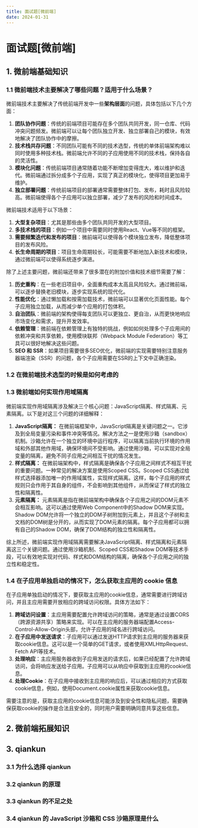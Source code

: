 ```yaml
---
title: 面试题[微前端]
date: 2024-01-31
---
```


# 面试题[微前端]



## 1. 微前端基础知识

### 1.1 微前端技术主要解决了哪些问题？适用于什么场景？

微前端技术主要解决了传统前端开发中一些**架构层面**的问题，具体包括以下几个方面：

1. **团队协作问题**：传统的前端项目可能存在多个团队共同开发，同一仓库、代码冲突问题频发。微前端可以让每个团队独立开发、独立部署自己的模块，有效地解决了团队协作中的摩擦。
2. **技术栈共存问题**：不同团队可能有不同的技术选型，传统的单体前端架构难以同时使用多种技术栈。微前端允许不同的子应用使用不同的技术栈，保持各自的灵活性。
3. **模块化问题**：传统前端项目通常随着功能不断增加变得庞大，难以维护和迭代。微前端通过拆分成多个子应用，实现了真正的模块化，使得项目更加易于维护。
4. **独立部署问题**：传统前端项目的部署通常需要整体打包、发布，耗时且风险较高。微前端使得各个子应用可以独立部署，减少了发布的风险和时间成本。

微前端技术适用于以下场景：

1. **大型复杂项目**：尤其是那些由多个团队共同开发的大型项目。
2. **多技术栈的项目**：例如一个项目中需要同时使用React、Vue等不同的框架。
3. **需要频繁迭代和发布的项目**：微前端可以使得各个模块独立发布，降低整体项目的发布风险。
4. **长生命周期的项目**：项目生命周期较长，可能需要不断地加入新技术和模块，通过微前端可以使得系统逐步演进。

除了上述主要问题，微前端还带来了很多潜在的附加价值和技术细节需要了解：

1. **历史重构**：在一些老旧项目中，全面重构成本太高且风险较大。通过微前端，可以逐步替换老旧模块，逐步实现系统的现代化。
2. **性能优化**：通过懒加载和按需加载技术，微前端可以显著优化页面性能。每个子应用独立加载，从而减少单个应用的打包体积。
3. **自治团队**：微前端的架构使得每支团队可以更独立、更自治，从而更快地响应市场变化和需求，提升开发效率。
4. **依赖管理**：微前端在依赖管理上有独特的挑战，例如如何处理多个子应用间的依赖冲突和共享依赖，使用模块联邦（Webpack Module Federation）等工具可以很好地解决这些问题。
5. **SEO 和 SSR**：如果项目需要很多SEO优化，微前端的实现需要特别注意服务器端渲染（SSR）的问题，各个子应用需要在SSR的上下文中正确渲染。



### 1.2 在微前端技术选型的时候是如何考虑的





### 1.3 微前端如何实现作用域隔离

微前端实现作用域隔离涉及解决三个核心问题：JavaScript隔离、样式隔离、元素隔离。以下是对这三个问题的详细解释：

1. **JavaScript隔离：** 在微前端框架中，JavaScript隔离是关键问题之一。它涉及到全局变量污染和事件冲突等情况。解决方法之一是使用沙箱（sandbox）机制。沙箱允许在一个独立的环境中运行程序，可以隔离当前执行环境的作用域和外部其他作用域，确保环境间不受影响。通过使用沙箱，可以实现对全局变量的隔离，避免不同子应用之间相互干扰的情况发生。
2. **样式隔离：** 在微前端架构中，样式隔离是确保各个子应用之间样式不相互干扰的重要问题。一种常见的解决方案是使用Scoped CSS。Scoped CSS通过给样式选择器添加唯一的作用域属性，实现样式隔离。这样，每个子应用的样式规则只会作用于其自身的组件，不会影响到其他组件，从而保证了样式的独立性和隔离性。
3. **元素隔离：** 元素隔离是指在微前端架构中确保各个子应用之间的DOM元素不会相互影响。这可以通过使用Web Component中的Shadow DOM来实现。Shadow DOM允许将一个独立的DOM子树附加到元素上，并且这个子树和主文档的DOM树是分开的，从而实现了DOM元素的隔离。每个子应用都可以拥有自己的Shadow DOM，确保了DOM结构的独立性和隔离性。

综上所述，微前端实现作用域隔离需要解决JavaScript隔离、样式隔离和元素隔离这三个关键问题。通过使用沙箱机制、Scoped CSS和Shadow DOM等技术手段，可以有效地实现对代码、样式和DOM结构的隔离，确保各个子应用之间的独立性和稳定性。



### 1.4  在子应用单独启动的情况下，怎么获取主应用的 cookie 信息

在子应用单独启动的情况下，要获取主应用的cookie信息，通常需要进行跨域访问，并且主应用需要开放相应的跨域访问权限。具体方法如下：

1. **跨域访问设置**：主应用需要配置允许跨域访问的策略，通常是通过设置CORS（跨源资源共享）策略来实现。可以在主应用的服务器端配置Access-Control-Allow-Origin头部，允许子应用的域名进行跨域访问。
2. **在子应用中发送请求**：子应用可以通过发送HTTP请求到主应用的服务器来获取cookie信息。这可以是一个简单的GET请求，或者使用XMLHttpRequest、Fetch API等技术。
3. **处理响应**：主应用服务器收到子应用发送的请求后，如果已经配置了允许跨域访问，会将响应发送给子应用。子应用可以从响应中获取到主应用的cookie信息。
4. **处理Cookie**：在子应用中接收到主应用的响应后，可以通过相应的方式获取cookie信息，例如，使用Document.cookie属性来获取cookie信息。

需要注意的是，获取主应用的cookie信息可能涉及到安全性和隐私问题，需要确保获取cookie的操作是合法且安全的，同时用户需要明确同意共享这些信息。



## 2. 微前端拓展知识





## 3. qiankun

### 3.1 为什么选择 qiankun





### 3.2 qiankun 的原理





### 3.3 qiankun 的不足之处





### 3.4 qiankun 的 JavaScript 沙箱和 CSS 沙箱原理是什么




